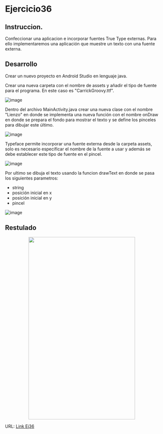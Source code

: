 # Ejercicio36
## Instruccion.
Confeccionar una aplicacion e incorporar fuentes True Type externas. Para ello implementaremos una aplicación que muestre un texto con una fuente externa.
## Desarrollo
Crear un nuevo proyecto en Android Studio en lenguaje java.


Crear una nueva carpeta con el nombre de assets y añadir el tipo de fuente para el programa. En este caso es "CarrickGroovy.ttf".

![image](https://user-images.githubusercontent.com/74793607/222177628-de2716cd-5144-4c00-aab3-75593215f4e8.png)


Dentro del archivo MainActivity.java crear una nueva clase con el nombre "Lienzo" en donde se implementa una nueva función con el nombre onDraw en donde se prepara el fondo para mostrar el texto y se define los pinceles para dibujar este último.




![image](https://user-images.githubusercontent.com/74793607/222178883-a0a2d547-b64b-4100-bc0b-3740f0c5a6b3.png)

Typeface permite incorporar una fuente externa desde la carpeta assets, solo es necesario especificar el nombre de la fuente a usar y además se debe establecer este tipo de fuente en el pincel.

![image](https://user-images.githubusercontent.com/74793607/222181992-9ecbb1a5-e68a-4513-b2e9-77d5dfe7d84b.png)

Por ultimo se dibuja el texto usando la funcion drawText en donde se pasa los siguientes parametros:
- string
- posición inicial en x
- posición inicial en y 
- pincel

![image](https://user-images.githubusercontent.com/74793607/222182444-54c463b6-f821-4619-9132-a711a8d044dc.png)

## Restulado

<p align="center"><img width='350px' height='600px' src="https://user-images.githubusercontent.com/74793607/221592984-8b6fea00-3cc8-4b5d-98fb-a33abab80a49.jpg"></p>


URL: [Link Ej36](https://github.com/Seknys/Android36)
